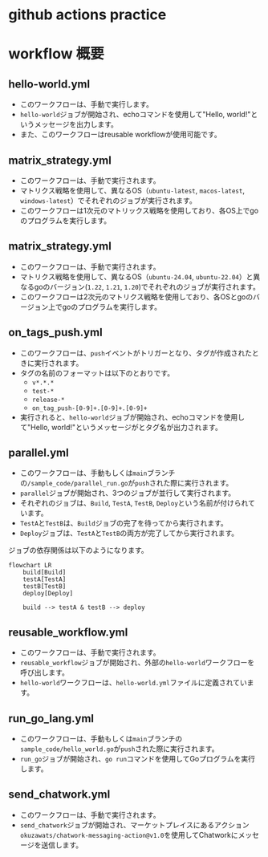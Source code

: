 # github actions practice

# workflow 概要

## hello-world.yml
- このワークフローは、手動で実行します。
- `hello-world`ジョブが開始され、echoコマンドを使用して"Hello, world!"というメッセージを出力します。
- また、このワークフローはreusable workflowが使用可能です。


## matrix_strategy.yml
- このワークフローは、手動で実行されます。
- マトリクス戦略を使用して、異なるOS（`ubuntu-latest`, `macos-latest`, `windows-latest`）でそれぞれのジョブが実行されます。
- このワークフローは1次元のマトリックス戦略を使用しており、各OS上でgoのプログラムを実行します。


## matrix_strategy.yml
- このワークフローは、手動で実行されます。
- マトリクス戦略を使用して、異なるOS（`ubuntu-24.04`, `ubuntu-22.04`）と異なるgoのバージョン(`1.22`, `1.21`, `1.20`)でそれぞれのジョブが実行されます。
- このワークフローは2次元のマトリクス戦略を使用しており、各OSとgoのバージョン上でgoのプログラムを実行します。


## on_tags_push.yml
- このワークフローは、`push`イベントがトリガーとなり、タグが作成されたときに実行されます。
- タグの名前のフォーマットは以下のとおりです。
  - `v*.*.*`
  - `test-*`
  - `release-*`
  - `on_tag_push-[0-9]+.[0-9]+.[0-9]+`
- 実行されると、`hello-world`ジョブが開始され、echoコマンドを使用して"Hello, world!"というメッセージがとタグ名が出力されます。
  

## parallel.yml
- このワークフローは、手動もしくは`main`ブランチの`/sample_code/parallel_run.go`が`push`された際に実行されます。
- `parallel`ジョブが開始され、3つのジョブが並行して実行されます。
- それぞれのジョブは、`Build`, `TestA`, `TestB`, `Deploy`という名前が付けられています。
- `TestA`と`TestB`は、`Build`ジョブの完了を待ってから実行されます。
- `Deploy`ジョブは、`TestA`と`TestB`の両方が完了してから実行されます。

ジョブの依存関係は以下のようになります。

```mermaid
flowchart LR
    build[Build]
    testA[TestA]
    testB[TestB]
    deploy[Deploy]

    build --> testA & testB --> deploy
```

## reusable_workflow.yml
- このワークフローは、手動で実行されます。
- `reusable_workflow`ジョブが開始され、外部の`hello-world`ワークフローを呼び出します。
- `hello-world`ワークフローは、`hello-world.yml`ファイルに定義されています。


## run_go_lang.yml
- このワークフローは、手動もしくは`main`ブランチの`sample_code/hello_world.go`が`push`された際に実行されます。
- `run_go`ジョブが開始され、`go run`コマンドを使用してGoプログラムを実行します。


## send_chatwork.yml
- このワークフローは、手動で実行されます。
- `send_chatwork`ジョブが開始され、マーケットプレイスにあるアクション`okuzawats/chatwork-messaging-action@v1.0`を使用してChatworkにメッセージを送信します。